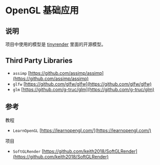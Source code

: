 # OpenGL 基础应用

## 说明

项目中使用的模型是 [tinyrender](https://github.com/ssloy/tinyrenderer) 里面的开源模型。

## Third Party Libraries

- `assimp` [https://github.com/assimp/assimp](https://github.com/assimp/assimp)
- `glfw` [https://github.com/glfw/glfw](https://github.com/glfw/glfw)
- `glm` [https://github.com/g-truc/glm](https://github.com/g-truc/glm)

## 参考

教程

- `LearnOpenGL` [https://learnopengl.com/](https://learnopengl.com/)

项目

- `SoftGLRender` [https://github.com/keith2018/SoftGLRender](https://github.com/keith2018/SoftGLRender)
